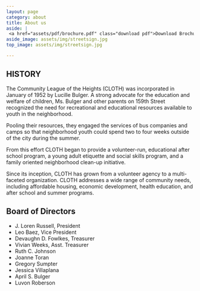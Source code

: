 ```yaml
---
layout: page
category: about
title: About us
aside: |
 <a href="assets/pdf/brochure.pdf" class="download pdf">Download Brochure</a>
aside_image: assets/img/streetsign.jpg
top_image: assets/img/streetsign.jpg

---
```


## HISTORY

The Community League of the Heights (CLOTH) was incorporated in January of 1952 by Lucille Bulger. A strong advocate for the education and welfare of children, Ms. Bulger and other parents on 159th Street recognized the need for recreational and educational resources available to youth in the neighborhood.

Pooling their resources, they engaged the services of bus companies and camps so that neighborhood youth could spend two to four weeks outside of the city during the summer.

From this effort CLOTH began to provide a volunteer-run, educational after school program, a young adult etiquette and social skills program, and a family oriented neighborhood clean-up initiative.

Since its inception, CLOTH has grown from a volunteer agency to a multi-faceted organization. CLOTH addresses a wide range of community needs, including affordable housing, economic development, health education, and after school and summer programs.

## Board of Directors
- J. Loren Russell, President
- Leo Baez, Vice President
- Devaughn D. Fowlkes, Treasurer
- Vivian Weeks, Asst. Treasurer
- Ruth C. Johnson
- Joanne Toran
- Gregory Sumpter
- Jessica Villaplana
- April  S. Bulger
- Luvon Roberson